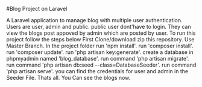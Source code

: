 #Blog Project on Laravel

A Laravel application to manage blog with multiple user authentication.
Users are user, admin and public.
public user dont'have to login. They can view the blogs post appoved by admin which are posted by user.
To run this project follow the steps below
First Clone/download zip this repository.
Use Master Branch.
In the project folder run 'npm install'.
run 'composer install'.
run 'composer update'.
run 'php artisan key:generate'.
create a database in phpmyadmin named 'blog_database'.
run command 'php artisan migrate'.
run command 'php artisan db:seed --class=DatabaseSeeder'.
run command 'php artisan serve'.
you can find the credentials for user and admin in the Seeder File.
Thats all. You Can see the blogs now.
